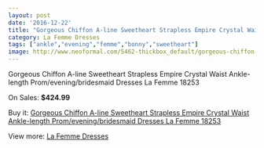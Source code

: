 ```yaml
---
layout: post
date: '2016-12-22'
title: "Gorgeous Chiffon A-line Sweetheart Strapless Empire Crystal Waist Ankle-length Prom/evening/bridesmaid Dresses La Femme 18253"
category: La Femme Dresses
tags: ["ankle","evening","femme","bonny","sweetheart"]
image: http://www.neoformal.com/5462-thickbox_default/gorgeous-chiffon-a-line-sweetheart-strapless-empire-crystal-waist-ankle-length-prom-evening-bridesmaid-dresses-la-femme-18253.jpg
---
```

Gorgeous Chiffon A-line Sweetheart Strapless Empire Crystal Waist Ankle-length Prom/evening/bridesmaid Dresses La Femme 18253

On Sales: **$424.99**
<a href="https://www.neoformal.com/en/la-femme-dresses/1995-gorgeous-chiffon-a-line-sweetheart-strapless-empire-crystal-waist-ankle-length-prom-evening-bridesmaid-dresses-la-femme-18253.html"><amp-img layout="responsive" width="600" height="600" src="//www.neoformal.com/5462-thickbox_default/gorgeous-chiffon-a-line-sweetheart-strapless-empire-crystal-waist-ankle-length-prom-evening-bridesmaid-dresses-la-femme-18253.jpg" alt="Gorgeous Chiffon A-line Sweetheart Strapless Empire Crystal Waist Ankle-length Prom/evening/bridesmaid Dresses La Femme 18253 0" /></a>
<a href="https://www.neoformal.com/en/la-femme-dresses/1995-gorgeous-chiffon-a-line-sweetheart-strapless-empire-crystal-waist-ankle-length-prom-evening-bridesmaid-dresses-la-femme-18253.html"><amp-img layout="responsive" width="600" height="600" src="//www.neoformal.com/5463-thickbox_default/gorgeous-chiffon-a-line-sweetheart-strapless-empire-crystal-waist-ankle-length-prom-evening-bridesmaid-dresses-la-femme-18253.jpg" alt="Gorgeous Chiffon A-line Sweetheart Strapless Empire Crystal Waist Ankle-length Prom/evening/bridesmaid Dresses La Femme 18253 1" /></a>
<a href="https://www.neoformal.com/en/la-femme-dresses/1995-gorgeous-chiffon-a-line-sweetheart-strapless-empire-crystal-waist-ankle-length-prom-evening-bridesmaid-dresses-la-femme-18253.html"><amp-img layout="responsive" width="600" height="600" src="//www.neoformal.com/5464-thickbox_default/gorgeous-chiffon-a-line-sweetheart-strapless-empire-crystal-waist-ankle-length-prom-evening-bridesmaid-dresses-la-femme-18253.jpg" alt="Gorgeous Chiffon A-line Sweetheart Strapless Empire Crystal Waist Ankle-length Prom/evening/bridesmaid Dresses La Femme 18253 2" /></a>
<a href="https://www.neoformal.com/en/la-femme-dresses/1995-gorgeous-chiffon-a-line-sweetheart-strapless-empire-crystal-waist-ankle-length-prom-evening-bridesmaid-dresses-la-femme-18253.html"><amp-img layout="responsive" width="600" height="600" src="//www.neoformal.com/5465-thickbox_default/gorgeous-chiffon-a-line-sweetheart-strapless-empire-crystal-waist-ankle-length-prom-evening-bridesmaid-dresses-la-femme-18253.jpg" alt="Gorgeous Chiffon A-line Sweetheart Strapless Empire Crystal Waist Ankle-length Prom/evening/bridesmaid Dresses La Femme 18253 3" /></a>

Buy it: [Gorgeous Chiffon A-line Sweetheart Strapless Empire Crystal Waist Ankle-length Prom/evening/bridesmaid Dresses La Femme 18253](https://www.neoformal.com/en/la-femme-dresses/1995-gorgeous-chiffon-a-line-sweetheart-strapless-empire-crystal-waist-ankle-length-prom-evening-bridesmaid-dresses-la-femme-18253.html "Gorgeous Chiffon A-line Sweetheart Strapless Empire Crystal Waist Ankle-length Prom/evening/bridesmaid Dresses La Femme 18253")

View more: [La Femme Dresses](https://www.neoformal.com/en/16-la-femme-dresses "La Femme Dresses")